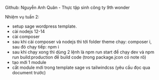 ﻿Github: Nguyễn Anh Quân - Thực tập sinh công ty 9th wonder

Nhiệm vụ tuần 2:
-	setup sage wordpress template.
- cài nodejs 12-14
- cài composer
- sau khi cài composer và nodejs thì tới folder theme chạy: composer i, sau đó chạy tiếp: npm i
- sau khi chạy xong thì dùng 2 lệnh là npm run start để chạy dev và npm run build:production đề build code (trong package.jcon có note rõ)
- tạo mới 1 module
- cắt module mới trong template sage vs tailwindcss (yêu cầu đọc qua document trước)

